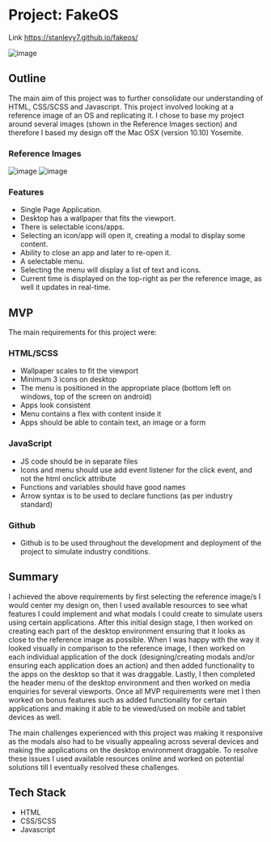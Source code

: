 # Project: FakeOS

Link https://stanleyy7.github.io/fakeos/

![image](https://user-images.githubusercontent.com/119549394/210021374-98510733-7967-422d-a443-562cac48ed22.png)

## Outline

The main aim of this project was to further consolidate our understanding of HTML, CSS/SCSS and Javascript. This project involved looking at a reference image of an OS and replicating it. I chose to base my project around several images (shown in the Reference Images section) and therefore I based my design off the Mac OSX (version 10.10) Yosemite.

### Reference Images

![image](https://user-images.githubusercontent.com/119549394/208292679-d47792d7-f9d4-4527-88f7-d4ebd0c09e03.png)
![image](https://user-images.githubusercontent.com/119549394/208294238-2bf08c84-432c-4038-98af-977629c521f4.png)

### Features

- Single Page Application.
- Desktop has a wallpaper that fits the viewport.
- There is selectable icons/apps.
- Selecting an icon/app will open it, creating a modal to display some content.
- Ability to close an app and later to re-open it.
- A selectable menu.
- Selecting the menu will display a list of text and icons.
- Current time is displayed on the top-right as per the reference image, as well it updates in real-time.

## MVP

The main requirements for this project were:

### HTML/SCSS

- Wallpaper scales to fit the viewport
- Minimum 3 icons on desktop
- The menu is positioned in the appropriate place (bottom left on windows, top of the screen on android)
- Apps look consistent
- Menu contains a flex with content inside it
- Apps should be able to contain text, an image or a form

### JavaScript

- JS code should be in separate files
- Icons and menu should use add event listener for the click event, and not the html onclick attribute
- Functions and variables should have good names
- Arrow syntax is to be used to declare functions (as per industry standard)

### Github

- Github is to be used throughout the development and deployment of the project to simulate industry conditions.

## Summary

I achieved the above requirements by first selecting the reference image/s I would center my design on, then I used available resources to see what features I could implement and what modals I could create to simulate users using certain applications. After this initial design stage, I then worked on creating each part of the desktop environment ensuring that it looks as close to the reference image as possible. When I was happy with the way it looked visually in comparison to the reference image, I then worked on each individual application of the dock (designing/creating modals and/or ensuring each application does an action) and then added functionality to the apps on the desktop so that it was draggable. Lastly, I then completed the header menu of the desktop environment and then worked on media enquiries for several viewports. Once all MVP requirements were met I then worked on bonus features such as added functionality for certain applications and making it able to be viewed/used on mobile and tablet devices as well.

The main challenges experienced with this project was making it responsive as the modals also had to be visually appealing across several devices and making the applications on the desktop environment draggable. To resolve these issues I used available resources online and worked on potential solutions till I eventually resolved these challenges.

## Tech Stack

- HTML
- CSS/SCSS
- Javascript
